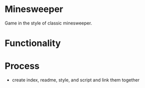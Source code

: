 # Minesweeper

Game in the style of classic minesweeper.

# Functionality

# Process

- create index, readme, style, and script and link them together